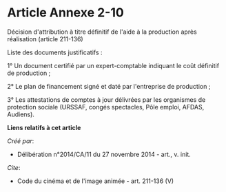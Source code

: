 # Article Annexe 2-10

Décision d'attribution à titre définitif de l'aide à la production après réalisation (article 211-136) 

Liste des documents justificatifs : 

1° Un document certifié par un expert-comptable indiquant le coût définitif de production ; 

2° Le plan de financement signé et daté par l'entreprise de production ; 

3° Les attestations de comptes à jour délivrées par les organismes de protection sociale (URSSAF, congés spectacles, Pôle
emploi, AFDAS, Audiens).

**Liens relatifs à cet article**

_Créé par_:

  - Délibération n°2014/CA/11 du 27 novembre 2014 - art., v. init.

_Cite_:

  - Code du cinéma et de l'image animée - art. 211-136 (V)
